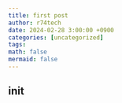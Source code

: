 ```yaml
---
title: first post
author: r74tech
date: 2024-02-28 3:00:00 +0900
categories: [uncategorized]
tags: 
math: false
mermaid: false
---
```


## init
